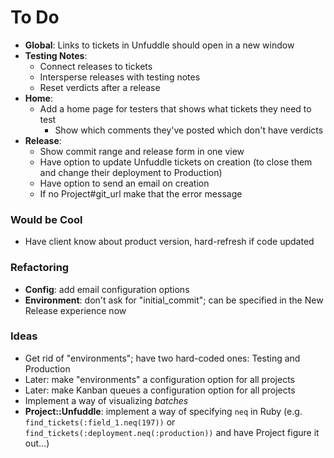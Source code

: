 # To Do

 - **Global**: Links to tickets in Unfuddle should open in a new window
 - **Testing Notes**:
   - Connect releases to tickets
   - Intersperse releases with testing notes
   - Reset verdicts after a release
 - **Home**:
   - Add a home page for testers that shows what tickets they need to test
     - Show which comments they've posted which don't have verdicts
 - **Release**:
   - Show commit range and release form in one view
   - Have option to update Unfuddle tickets on creation (to close them and change their deployment to Production)
   - Have option to send an email on creation
   - If no Project#git_url make that the error message

### Would be Cool

 - Have client know about product version, hard-refresh if code updated

### Refactoring

 - **Config**: add email configuration options
 - **Environment**: don't ask for "initial_commit"; can be specified in the New Release experience now

### Ideas

 - Get rid of "environments"; have two hard-coded ones: Testing and Production
 - Later: make "environments" a configuration option for all projects
 - Later: make Kanban queues a configuration option for all projects
 - Implement a way of visualizing _batches_
 - **Project::Unfuddle**: implement a way of specifying `neq` in Ruby (e.g. `find_tickets(:field_1.neq(197))` or `find_tickets(:deployment.neq(:production))` and have Project figure it out...)
